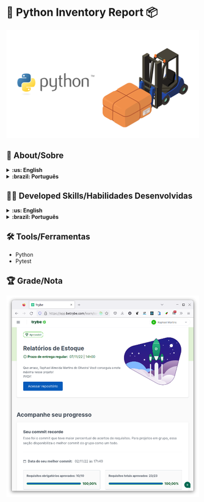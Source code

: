 # :snake: Python Inventory Report :package:

![cover](./cover.png)

## :page_with_curl: About/Sobre

<details>
  <summary markdown="span"><strong>:us: English</strong></summary><br />

Python data science project developed by [Raphael Martins](https://www.linkedin.com/in/raphaelameidamartins/) at the end of Unit 34 ([Computer Science Module](https://github.com/raphaelalmeidamartins/trybe_exercicios/tree/main/4_Ciencia-da-Computa%C3%A7%C3%A3o)) of Trybe's Web Development course. I was approved with 100% of the mandatory and optional requirements met.

We had to develop an inventory report generator using Object-Oriented Programming (OOP) and test eveything with the Pytest library. You can generate reports by importing files in XML, CSV and JSON formats.
<br />
</details>

<details>
  <summary markdown="span"><strong>:brazil: Português</strong></summary><br />

Projeto de Python e ciência de dados desenvolvido por [Raphael Martins](https://www.linkedin.com/in/raphaelameidamartins/) ao final do Bloco 34 ([Módulo Ciência da Computação](https://github.com/raphaelalmeidamartins/trybe_exercicios/tree/main/4_Ciencia-da-Computa%C3%A7%C3%A3o)) do curso de Desenvolvimento Web da Trybe. Fui aprovado com 100% dos requisitos obrigatórios e opcionais atingidos.

Tivemos que desenvolver um gerador de relatórios de estoque utilizando Programação Orientada a Objetos (POO) e aplicando testes com a biblioteca Pytest. É possível gerar relatórios importando arquivos nos formatos XML, CSV e JSON.
<br />
</details>

## :man_technologist: Developed Skills/Habilidades Desenvolvidas

<details>
  <summary markdown="span"><strong>:us: English</strong></summary><br />

* Use Object-Oriented Programming (OPP) with Python
* Use design patterns
* Read and write files (XML, CSV, JSON)
<br />
</details>

<details>
  <summary markdown="span"><strong>:brazil: Português</strong></summary><br />

* Aplicar conceitos de Programação Orientada a Objetos (POO) em Python
* Aplicar padrões de projeto (design patterns)
* Leitura e escrita de arquivos (XML, CSV, JSON)

<br />
</details>

## :hammer_and_wrench: Tools/Ferramentas

* Python
* Pytest

## :trophy: Grade/Nota

![My grade of the project - Minha nota no projeto](./nota.png)
